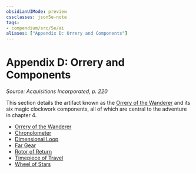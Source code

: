 ```yaml
---
obsidianUIMode: preview
cssclasses: json5e-note
tags:
- compendium/src/5e/ai
aliases: ["Appendix D: Orrery and Components"]
---
```

# Appendix D: Orrery and Components
*Source: Acquisitions Incorporated, p. 220* 

This section details the artifact known as the [Orrery of the Wanderer](Mechanics/items/orrery-of-the-wanderer-ai.md) and its six magic clockwork components, all of which are central to the adventure in chapter 4.

- [Orrery of the Wanderer](Mechanics/items/orrery-of-the-wanderer-ai.md)  
- [Chronolometer](Mechanics/items/chronolometer-ai.md)  
- [Dimensional Loop](Mechanics/items/dimensional-loop-ai.md)  
- [Far Gear](Mechanics/items/far-gear-ai.md)  
- [Rotor of Return](Mechanics/items/rotor-of-return-ai.md)  
- [Timepiece of Travel](Mechanics/items/timepiece-of-travel-ai.md)  
- [Wheel of Stars](Mechanics/items/wheel-of-stars-ai.md)